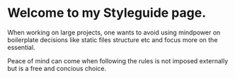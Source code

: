 # Welcome to my Styleguide page.

When working on large projects, one wants to avoid using mindpower on boilerplate decisions like static files structure etc and focus more on the essential.

Peace of mind can come when following the rules is not imposed externally but is a free and concious choice.
